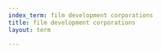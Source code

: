 ```yaml
---
index_term: film development corporations
title: film development corporations
layout: term

---
```

